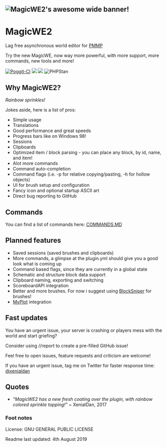 ![MagicWE2's awesome wide banner!](https://github.com/thebigsmileXD/MagicWE2/blob/master/resources/magicwe_icon_wide.png)
---
# MagicWE2
Lag free asynchronous world editor for [PMMP](https://github.com/pmmp/PocketMine-MP)

Try the new MagicWE, now way more powerful, with more support, more commands, new tools and more!

[![Poggit-CI](https://poggit.pmmp.io/ci.badge/thebigsmileXD/MagicWE2/MagicWE2/master)](https://poggit.pmmp.io/ci/thebigsmileXD/MagicWE2)
[![](https://poggit.pmmp.io/shield.state/MagicWE2)](https://poggit.pmmp.io/p/MagicWE2)
[![](https://poggit.pmmp.io/shield.api/MagicWE2)](https://poggit.pmmp.io/p/MagicWE2)
![PHPStan](https://github.com/thebigsmileXD/MagicWE2/workflows/PHPStan/badge.svg)
## Why MagicWE2?
_Rainbow sprinkles!_

Jokes aside, here is a list of pros:

- Simple usage
- Translations
- Good performance and great speeds
- Progress bars like on Windows 98!
- Sessions
- Clipboards
- Optimized item / block parsing - you can place any block, by id, name, and item!
- Alot more commands
- Command auto-completion
- Command flags (i.e. -p for relative copying/pasting, -h for hollow objects)
- UI for brush setup and configuration
- Fancy icon and optional startup ASCII art
- Direct bug reporting to GitHub
<!-- 
- schematic support
- MyPlot support
-->

## Commands
<!-- TODO change to master branch -->
You can find a list of commands here: [COMMANDS.MD](https://github.com/thebigsmileXD/MagicWE2/blob/palette-preview/COMMANDS.MD)

## Planned features
- Saved sessions (saved brushes and clipboards)
- More commands, a glimpse at the plugin.yml should give you a good look what is coming up
- Command based flags, since they are currently in a global state
- Schematic and structure block data support
- Clipboard naming, exporting and switching
- ScoreboardAPI integration
- Better and more brushes. For now i suggest using [BlockSniper](https://github.com/BlockHorizons/BlockSniper) for brushes!
- [MyPlot](https://github.com/jasonwynn10/MyPlot) integration

## Fast updates
You have an urgent issue, your server is crashing or players mess with the world and start griefing?

Consider using //report to create a pre-filled GitHub issue!

Feel free to open issues, feature requests and criticism are welcome!

If you have an urgent issue, tag me on Twitter for faster response time: [@xenialdan](https://twitter.com/xenialdan)

## Quotes
- _"MagicWE2 has a new fresh coating over the plugin, with rainbow colored sprinkle topping!"_ ~ XenialDan, 2017

### Foot notes
License: GNU GENERAL PUBLIC LICENSE

Readme last updated: 4th August 2019